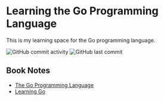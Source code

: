 # Learning the Go Programming Language

This is my learning space for the Go programming language.

![GitHub commit activity](https://img.shields.io/github/commit-activity/m/Greg-T8/LearningGo)
![GitHub last commit](https://img.shields.io/github/last-commit/Greg-T8/LearningGo)

## Book Notes
- [The Go Programming Language](Books/the_go_programming_language/notes.md)
- [Learning Go](Books/learning_go/notes.md)
